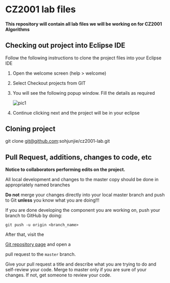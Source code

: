 # CZ2001 lab files

#### This repository will contain all lab files we will be working on for CZ2001 Algorithms



## Checking out project into Eclipse IDE
Follow the following instructions to clone the project files into your Eclipse IDE

1. Open the welcome screen (help > welcome)
2. Select Checkout projects from GIT
3. You will see the following popup window. Fill the details as required

   ![pic1](https://cloud.githubusercontent.com/assets/19767716/18589122/d7512380-7c5b-11e6-8f73-1be68094cb79.png)

4. Continue clicking next and the project will be in your eclipse



## Cloning project

   git clone git@github.com:sohjunjie/cz2001-lab.git


## Pull Request, additions, changes to code, etc

**Notice to collaborators performing edits on the project.**

All local development and changes to the master copy should be done in
appropriately named branches

**Do not** merge your changes directly into your local master branch and push to Git
**unless** you know what you are doing!!!

If you are done developing the component you are working on, push your
branch to GitHub by doing:

`git push -u origin <branch_name>`

After that, visit the

[Git repository page](//github.com/sohjunjie/cz2001-lab/) and open a

pull request to the `master` branch.

Give your pull request a title and describe what you are trying to do
and self-review your code. Merge to master only if you are sure of 
your changes. If not, get someone to review your code.
